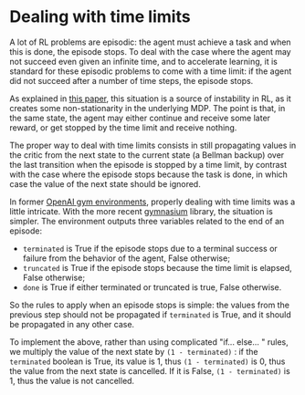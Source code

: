 # Dealing with time limits

A lot of RL problems are episodic: the agent must achieve a task and when this is done, the episode stops. To deal with the case where the agent may not succeed even given an infinite time, and to accelerate learning, it is standard for these episodic problems to come with a time limit: if the agent did not succeed after a number of time steps, the episode stops.

As explained in [this paper](http://proceedings.mlr.press/v80/pardo18a/pardo18a.pdf), this situation is a source of instability in RL, as it creates some non-stationarity in the underlying MDP. The point is that, in the same state, the agent may either continue and receive some later reward, or get stopped by the time limit and receive nothing.

The proper way to deal with time limits consists in still propagating values in the critic from the next state to the current state (a Bellman backup) over the last transition when the episode is stopped by a time limit, by contrast with the case where the episode stops because the task is done, in which case the value of the next state should be ignored.

In former [OpenAI gym environments](https://www.gymlibrary.dev/index.html), properly dealing with time limits was a little intricate. With the more recent [gymnasium](https://gymnasium.farama.org/index.html) library, the situation is simpler. The environment outputs three variables related to the end of an episode:
- `terminated` is True if the episode stops due to a terminal success or failure from the behavior of the agent, False otherwise;
- `truncated` is True if the episode stops because the time limit is elapsed, False otherwise;
- `done` is True if either terminated or truncated is true, False otherwise.

So the rules to apply when an episode stops is simple: the values from the previous step should not be propagated if `terminated` is True, and it should be propagated in any other case.

To implement the above, rather than using complicated "if... else... " rules, we multiply the value of the next state by `(1 - terminated)` : if the `terminated` boolean is True, its value is 1, thus `(1 - terminated)` is 0, thus the value from the next state is cancelled. If it is False, `(1 - terminated)` is 1, thus the value is not cancelled.

